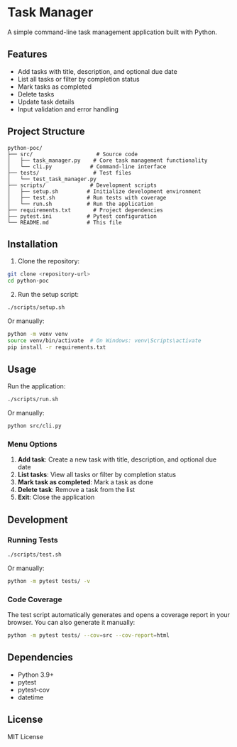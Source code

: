 # Task Manager

A simple command-line task management application built with Python.

## Features

- Add tasks with title, description, and optional due date
- List all tasks or filter by completion status
- Mark tasks as completed
- Delete tasks
- Update task details
- Input validation and error handling

## Project Structure

```
python-poc/
├── src/                    # Source code
│   ├── task_manager.py    # Core task management functionality
│   └── cli.py            # Command-line interface
├── tests/                 # Test files
│   └── test_task_manager.py
├── scripts/              # Development scripts
│   ├── setup.sh         # Initialize development environment
│   ├── test.sh          # Run tests with coverage
│   └── run.sh           # Run the application
├── requirements.txt       # Project dependencies
├── pytest.ini           # Pytest configuration
└── README.md            # This file
```

## Installation

1. Clone the repository:
```bash
git clone <repository-url>
cd python-poc
```

2. Run the setup script:
```bash
./scripts/setup.sh
```

Or manually:
```bash
python -m venv venv
source venv/bin/activate  # On Windows: venv\Scripts\activate
pip install -r requirements.txt
```

## Usage

Run the application:
```bash
./scripts/run.sh
```

Or manually:
```bash
python src/cli.py
```

### Menu Options

1. **Add task**: Create a new task with title, description, and optional due date
2. **List tasks**: View all tasks or filter by completion status
3. **Mark task as completed**: Mark a task as done
4. **Delete task**: Remove a task from the list
5. **Exit**: Close the application

## Development

### Running Tests

```bash
./scripts/test.sh
```

Or manually:
```bash
python -m pytest tests/ -v
```

### Code Coverage

The test script automatically generates and opens a coverage report in your browser. You can also generate it manually:
```bash
python -m pytest tests/ --cov=src --cov-report=html
```

## Dependencies

- Python 3.9+
- pytest
- pytest-cov
- datetime

## License

MIT License 